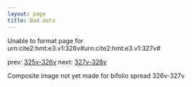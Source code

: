 ```yaml
---
layout: page
title: Bad data
---
```


Unable to format page for urn:cite2:hmt:e3.v1:326v#urn:cite2:hmt:e3.v1:327v#

prev: [325v-326v](../325v-326v/) next: [327v-328v](../327v-328v/)

Composite image not yet made for bifolio spread 326v-327v


